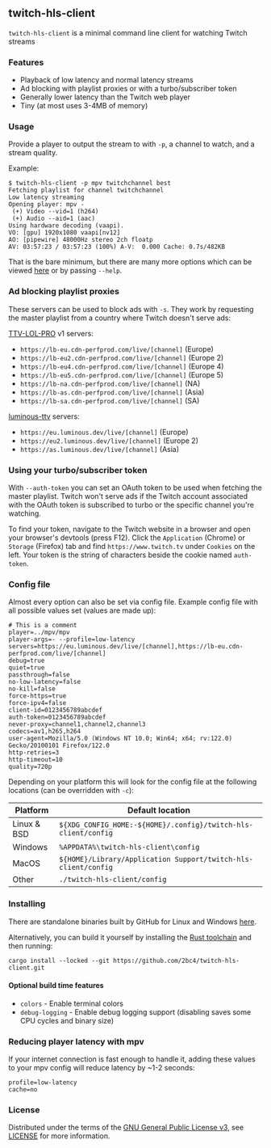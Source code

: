 ## twitch-hls-client
`twitch-hls-client` is a minimal command line client for watching Twitch streams

### Features
- Playback of low latency and normal latency streams
- Ad blocking with playlist proxies or with a turbo/subscriber token
- Generally lower latency than the Twitch web player
- Tiny (at most uses 3-4MB of memory)

### Usage
Provide a player to output the stream to with `-p`, a channel to watch, and a stream quality.

Example:
```
$ twitch-hls-client -p mpv twitchchannel best
Fetching playlist for channel twitchchannel
Low latency streaming
Opening player: mpv -
 (+) Video --vid=1 (h264)
 (+) Audio --aid=1 (aac)
Using hardware decoding (vaapi).
VO: [gpu] 1920x1080 vaapi[nv12]
AO: [pipewire] 48000Hz stereo 2ch floatp
AV: 03:57:23 / 03:57:23 (100%) A-V:  0.000 Cache: 0.7s/482KB
```

That is the bare minimum, but there are many more options which can be viewed [here](src/usage) or by passing `--help`.

### Ad blocking playlist proxies
These servers can be used to block ads with `-s`. They work by requesting the master playlist from a country where Twitch doesn't serve ads:

[TTV-LOL-PRO](https://github.com/younesaassila/ttv-lol-pro/discussions/37#discussioncomment-5426032) v1 servers:
- `https://lb-eu.cdn-perfprod.com/live/[channel]` (Europe)
- `https://lb-eu2.cdn-perfprod.com/live/[channel]` (Europe 2)
- `https://lb-eu4.cdn-perfprod.com/live/[channel]` (Europe 4)
- `https://lb-eu5.cdn-perfprod.com/live/[channel]` (Europe 5)
- `https://lb-na.cdn-perfprod.com/live/[channel]` (NA)
- `https://lb-as.cdn-perfprod.com/live/[channel]` (Asia)
- `https://lb-sa.cdn-perfprod.com/live/[channel]` (SA)

[luminous-ttv](https://github.com/AlyoshaVasilieva/luminous-ttv) servers:
- `https://eu.luminous.dev/live/[channel]` (Europe)
- `https://eu2.luminous.dev/live/[channel]` (Europe 2)
- `https://as.luminous.dev/live/[channel]` (Asia)

### Using your turbo/subscriber token
With `--auth-token` you can set an OAuth token to be used when fetching the master playlist. Twitch won't serve ads if the Twitch account associated with the OAuth token is subscribed to turbo or the specific channel you're watching.

To find your token, navigate to the Twitch website in a browser and open your browser's devtools (press F12). Click the `Application` (Chrome) or `Storage` (Firefox) tab and find `https://www.twitch.tv` under `Cookies` on the left. Your token is the string of characters beside the cookie named `auth-token`.

### Config file
Almost every option can also be set via config file. Example config file with all possible values set (values are made up):
```
# This is a comment
player=../mpv/mpv
player-args=- --profile=low-latency
servers=https://eu.luminous.dev/live/[channel],https://lb-eu.cdn-perfprod.com/live/[channel]
debug=true
quiet=true
passthrough=false
no-low-latency=false
no-kill=false
force-https=true
force-ipv4=false
client-id=0123456789abcdef
auth-token=0123456789abcdef
never-proxy=channel1,channel2,channel3
codecs=av1,h265,h264
user-agent=Mozilla/5.0 (Windows NT 10.0; Win64; x64; rv:122.0) Gecko/20100101 Firefox/122.0
http-retries=3
http-timeout=10
quality=720p
```

Depending on your platform this will look for the config file at the following locations (can be overridden with `-c`):

|Platform   |Default location                                              |
|-----------|--------------------------------------------------------------|
|Linux & BSD|`${XDG_CONFIG_HOME:-${HOME}/.config}/twitch-hls-client/config`|
|Windows    |`%APPDATA%\twitch-hls-client\config`                          |
|MacOS      |`${HOME}/Library/Application Support/twitch-hls-client/config`|
|Other      |`./twitch-hls-client/config`                                  |

### Installing
There are standalone binaries built by GitHub for Linux and Windows [here](https://github.com/2bc4/twitch-hls-client/releases/latest).

Alternatively, you can build it yourself by installing the [Rust toolchain](https://rustup.rs) and then running:
```
cargo install --locked --git https://github.com/2bc4/twitch-hls-client.git
```

#### Optional build time features
- `colors` - Enable terminal colors
- `debug-logging` - Enable debug logging support (disabling saves some CPU cycles and binary size)

### Reducing player latency with mpv
If your internet connection is fast enough to handle it, adding these values to your mpv config will reduce latency by ~1-2 seconds:

```
profile=low-latency
cache=no
```

### License
Distributed under the terms of the [GNU General Public License v3](https://www.gnu.org/licenses/gpl-3.0.txt), see [LICENSE](LICENSE) for more information.
